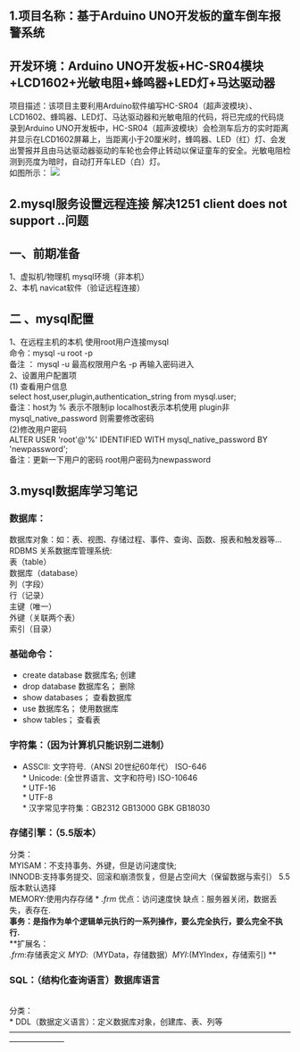 ## **1.项目名称：基于Arduino UNO开发板的童车倒车报警系统**
## 开发环境：Arduino UNO开发板+HC-SR04模块+LCD1602+光敏电阻+蜂鸣器+LED灯+马达驱动器
项目描述：该项目主要利用Arduino软件编写HC-SR04（超声波模块）、LCD1602、蜂鸣器、LED灯、马达驱动器和光敏电阻的代码，将已完成的代码烧录到Arduino UNO开发板中，HC-SR04（超声波模块）会检测车后方的实时距离并显示在LCD1602屏幕上，当距离小于20厘米时，蜂鸣器、LED（红）灯、会发出警报并且由马达驱动器驱动的车轮也会停止转动以保证童车的安全。光敏电阻检测到亮度为暗时，自动打开车LED（白）灯。
<br>如图所示：
![](https://github.com/0000fine/1032303971-qq.com/blob/Photos/%E4%BB%BF%E7%9C%9F%E5%9B%BE.png) 



## **2.mysql服务设置远程连接 解决1251 client does not support ..问题**
## 一、前期准备
1、虚拟机/物理机    mysql环境（非本机）
<br>2、本机 navicat软件（验证远程连接）
## 二 、mysql配置
1、在远程主机的本机   使用root用户连接mysql
<br>命令：mysql -u root -p
<br>备注 ： mysql -u 最高权限用户名 -p   再输入密码进入
<br>2、设置用户配置项
<br>(1) 查看用户信息
<br>select host,user,plugin,authentication_string from mysql.user;
<br>备注：host为 % 表示不限制ip   localhost表示本机使用    plugin非mysql_native_password 则需要修改密码
<br>(2)修改用户密码
<br>ALTER USER 'root'@'%' IDENTIFIED WITH mysql_native_password BY 'newpassword'; 
<br>备注：更新一下用户的密码 root用户密码为newpassword



## **3.mysql数据库学习笔记**
### 数据库：
数据库对象：如：表、视图、存储过程、事件、查询、函数、报表和触发器等...
RDBMS 关系数据库管理系统:     
    表（table）<br>    数据库（database）<br>    列（字段）<br>    行（记录）<br> 主键（唯一）<br>外键（关联两个表）<br>索引（目录）
### 基础命令：
* create database 数据库名;  创建
* drop database 数据库名； 删除
* show databases； 查看数据库
* use 数据库名； 使用数据库
* show tables； 查看表
### 字符集：（因为计算机只能识别二进制）
* ASSCII: 文字符号.（ANSI 20世纪60年代） ISO-646
<br>* Unicode: (全世界语言、文字和符号) ISO-10646
<br>* UTF-16
<br>* UTF-8
<br>* 汉字常见字符集：GB2312 GB13000 GBK GB18030
### 存储引擎：（5.5版本）
分类：<br>MYISAM：不支持事务、外键，但是访问速度快;<br>INNODB:支持事务提交、回滚和崩溃恢复，但是占空间大（保留数据与索引） 5.5版本默认选择
<br>MEMORY:使用内存存储 * *.frm*  优点：访问速度快  缺点：服务器关闭，数据丢失，表存在.
<br>**事务：是指作为单个逻辑单元执行的一系列操作，要么完全执行，要么完全不执行.**
<br>**扩展名：<br> *.frm*:存储表定义 *MYD*:（MYData，存储数据）*MYI*:(MYIndex，存储索引) **
### SQL：（结构化查询语言）数据库语言
<br> 分类：
<br> * DDL（数据定义语言）：定义数据库对象，创建库、表、列等
———————————————————————————————————————————

